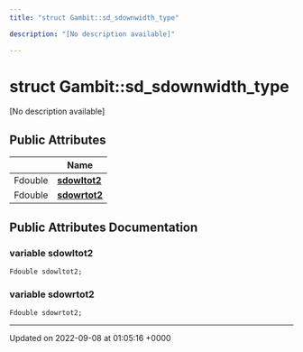 ```yaml
---
title: "struct Gambit::sd_sdownwidth_type"

description: "[No description available]"

---
```


# struct Gambit::sd_sdownwidth_type



[No description available]

## Public Attributes

|                | Name           |
| -------------- | -------------- |
| Fdouble | **[sdowltot2](/documentation/code/classes/structgambit_1_1sd__sdownwidth__type/)**  |
| Fdouble | **[sdowrtot2](/documentation/code/classes/structgambit_1_1sd__sdownwidth__type/)**  |

## Public Attributes Documentation

### variable sdowltot2

```
Fdouble sdowltot2;
```


### variable sdowrtot2

```
Fdouble sdowrtot2;
```


-------------------------------

Updated on 2022-09-08 at 01:05:16 +0000